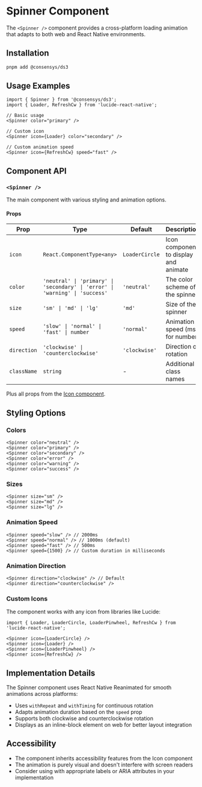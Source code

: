 # Spinner Component

The `<Spinner />` component provides a cross-platform loading animation that adapts to both web and React Native environments.

## Installation

```bash
pnpm add @consensys/ds3
```

## Usage Examples

```tsx
import { Spinner } from '@consensys/ds3';
import { Loader, RefreshCw } from 'lucide-react-native';

// Basic usage
<Spinner color="primary" />

// Custom icon
<Spinner icon={Loader} color="secondary" />

// Custom animation speed
<Spinner icon={RefreshCw} speed="fast" />
```

## Component API

### `<Spinner />`

The main component with various styling and animation options.

#### Props

| Prop | Type | Default | Description |
|------|------|---------|-------------|
| `icon` | `React.ComponentType<any>` | `LoaderCircle` | Icon component to display and animate |
| `color` | `'neutral' \| 'primary' \| 'secondary' \| 'error' \| 'warning' \| 'success'` | `'neutral'` | The color scheme of the spinner |
| `size` | `'sm' \| 'md' \| 'lg'` | `'md'` | Size of the spinner |
| `speed` | `'slow' \| 'normal' \| 'fast' \| number` | `'normal'` | Animation speed (ms for number) |
| `direction` | `'clockwise' \| 'counterclockwise'` | `'clockwise'` | Direction of rotation |
| `className` | `string` | - | Additional class names |

Plus all props from the [Icon component](/packages/ui/src/components/icon).

## Styling Options

### Colors

```tsx
<Spinner color="neutral" />
<Spinner color="primary" />
<Spinner color="secondary" />
<Spinner color="error" />
<Spinner color="warning" />
<Spinner color="success" />
```

### Sizes

```tsx
<Spinner size="sm" />
<Spinner size="md" />
<Spinner size="lg" />
```

### Animation Speed

```tsx
<Spinner speed="slow" /> // 2000ms
<Spinner speed="normal" /> // 1000ms (default)
<Spinner speed="fast" /> // 500ms
<Spinner speed={1500} /> // Custom duration in milliseconds
```

### Animation Direction

```tsx
<Spinner direction="clockwise" /> // Default
<Spinner direction="counterclockwise" />
```

### Custom Icons

The component works with any icon from libraries like Lucide:

```tsx
import { Loader, LoaderCircle, LoaderPinwheel, RefreshCw } from 'lucide-react-native';

<Spinner icon={LoaderCircle} />
<Spinner icon={Loader} />
<Spinner icon={LoaderPinwheel} />
<Spinner icon={RefreshCw} />
```

## Implementation Details

The Spinner component uses React Native Reanimated for smooth animations across platforms:

- Uses `withRepeat` and `withTiming` for continuous rotation
- Adapts animation duration based on the `speed` prop
- Supports both clockwise and counterclockwise rotation
- Displays as an inline-block element on web for better layout integration

## Accessibility

- The component inherits accessibility features from the Icon component
- The animation is purely visual and doesn't interfere with screen readers
- Consider using with appropriate labels or ARIA attributes in your implementation 